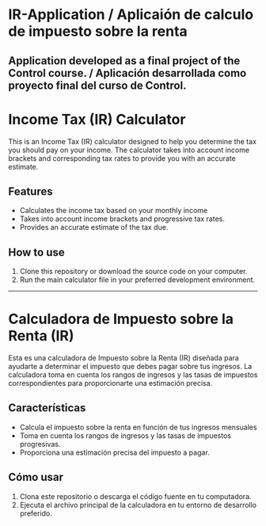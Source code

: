 # IR-Application / Aplicaión de calculo de impuesto sobre la renta

Application developed as a final project of the Control course. /
Aplicación desarrollada como proyecto final del curso de Control.
--------------------------------------------------------------------------

# Income Tax (IR) Calculator
This is an Income Tax (IR) calculator designed to help you determine the tax you should pay on your income. The calculator takes into account income brackets and corresponding tax rates to provide you with an accurate estimate.

## Features
- Calculates the income tax based on your monthly income
- Takes into account income brackets and progressive tax rates.
- Provides an accurate estimate of the tax due.

## How to use
1. Clone this repository or download the source code on your computer.
2. Run the main calculator file in your preferred development environment.

---------------------------------------------------------------------------

# Calculadora de Impuesto sobre la Renta (IR)
Esta es una calculadora de Impuesto sobre la Renta (IR) diseñada para ayudarte a determinar el impuesto que debes pagar sobre tus ingresos. La calculadora toma en cuenta los rangos de ingresos y las tasas de impuestos correspondientes para proporcionarte una estimación precisa.

## Características
- Calcula el impuesto sobre la renta en función de tus ingresos mensuales
- Toma en cuenta los rangos de ingresos y las tasas de impuestos progresivas.
- Proporciona una estimación precisa del impuesto a pagar.

## Cómo usar
1. Clona este repositorio o descarga el código fuente en tu computadora.
2. Ejecuta el archivo principal de la calculadora en tu entorno de desarrollo preferido.
